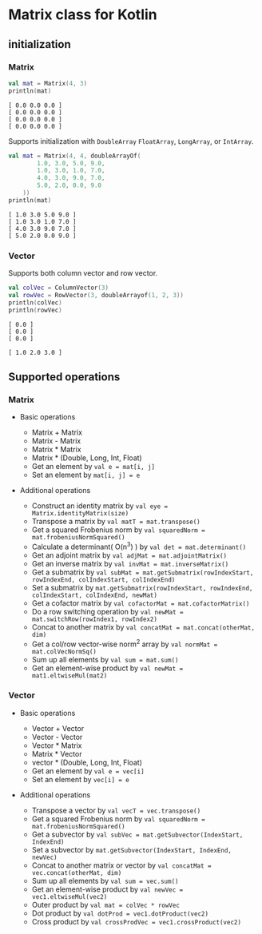 # Matrix class for Kotlin
## initialization
### Matrix
```kotlin
val mat = Matrix(4, 3)
println(mat)
```
```
[ 0.0 0.0 0.0 ]
[ 0.0 0.0 0.0 ]
[ 0.0 0.0 0.0 ]
[ 0.0 0.0 0.0 ]
```
Supports initialization with `DoubleArray` `FloatArray`, `LongArray`, or `IntArray`.
```kotlin
val mat = Matrix(4, 4, doubleArrayOf(
        1.0, 3.0, 5.0, 9.0,
        1.0, 3.0, 1.0, 7.0,
        4.0, 3.0, 9.0, 7.0,
        5.0, 2.0, 0.0, 9.0
    ))
println(mat)
```
```
[ 1.0 3.0 5.0 9.0 ]
[ 1.0 3.0 1.0 7.0 ]
[ 4.0 3.0 9.0 7.0 ]
[ 5.0 2.0 0.0 9.0 ]
```
### Vector
Supports both column vector and row vector.
```kotlin
val colVec = ColumnVector(3)
val rowVec = RowVector(3, doubleArrayof(1, 2, 3))
println(colVec)
println(rowVec)
```
```
[ 0.0 ]
[ 0.0 ]
[ 0.0 ]

[ 1.0 2.0 3.0 ]
```

## Supported operations
### Matrix
* Basic operations
    * Matrix + Matrix
    * Matrix - Matrix
    * Matrix * Matrix
    * Matrix * (Double, Long, Int, Float)
    * Get an element by `val e = mat[i, j]`
    * Set an element by `mat[i, j] = e`

* Additional operations
    * Construct an identity matrix by `val eye = Matrix.identityMatrix(size)`
    * Transpose a matrix by `val matT = mat.transpose()`
    * Get a squared Frobenius norm by `val squaredNorm = mat.frobeniusNormSquared()`
    * Calculate a determinant( O(n<sup>3</sup>) ) by `val det = mat.determinant()`
    * Get an adjoint matrix by `val adjMat = mat.adjointMatrix()`
    * Get an inverse matrix by `val invMat = mat.inverseMatrix()`
    * Get a submatrix by `val subMat = mat.getSubmatrix(rowIndexStart, rowIndexEnd, colIndexStart, colIndexEnd)`
    * Set a submatrix by `mat.getSubmatrix(rowIndexStart, rowIndexEnd, colIndexStart, colIndexEnd, newMat)`
    * Get a cofactor matrix by `val cofactorMat = mat.cofactorMatrix()`
    * Do a row switching operation by `val newMat = mat.switchRow(rowIndex1, rowIndex2)`
    * Concat to another matrix by `val concatMat = mat.concat(otherMat, dim)`
    * Get a col/row vector-wise norm<sup>2</sup> array by `val normMat = mat.colVecNormSq()`
    * Sum up all elements by `val sum = mat.sum()`
    * Get an element-wise product by `val newMat = mat1.eltwiseMul(mat2)`

### Vector
* Basic operations
    * Vector + Vector
    * Vector - Vector
    * Vector * Matrix
    * Matrix * Vector
    * vector * (Double, Long, Int, Float)
    * Get an element by `val e = vec[i]`
    * Set an element by `vec[i] = e`

* Additional operations
    * Transpose a vector by `val vecT = vec.transpose()`
    * Get a squared Frobenius norm by `val squaredNorm = mat.frobeniusNormSquared()`
    * Get a subvector by `val subVec = mat.getSubvector(IndexStart, IndexEnd)`
    * Set a subvector by `mat.getSubvector(IndexStart, IndexEnd, newVec)`
    * Concat to another matrix or vector by `val concatMat = vec.concat(otherMat, dim)`
    * Sum up all elements by `val sum = vec.sum()`
    * Get an element-wise product by `val newVec = vec1.eltwiseMul(vec2)`
    * Outer product by `val mat = colVec * rowVec`
    * Dot product by `val dotProd = vec1.dotProduct(vec2)`
    * Cross product by `val crossProdVec = vec1.crossProduct(vec2)`